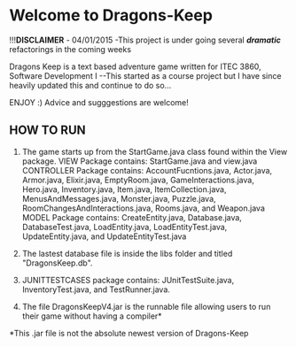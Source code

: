 Welcome to Dragons-Keep
===========
!!!<b>DISCLAIMER</b> - 04/01/2015 -This project is under going several <i><b>dramatic</b></i> refactorings in the coming weeks

Dragons Keep is a text based adventure game written for ITEC 3860, Software Development I
--This started as a course project but I have since heavily updated this and continue to do so...

ENJOY :)
Advice and sugggestions are welcome!


HOW TO RUN
--------------
1) The game starts up from the StartGame.java class found within the View package.
     VIEW Package contains: StartGame.java and view.java
     CONTROLLER Package contains: AccountFucntions.java, Actor.java, Armor.java, Elixir.java, EmptyRoom.java, 
	GameInteractions.java, Hero.java, Inventory.java, Item.java, ItemCollection.java, MenusAndMessages.java, 
	Monster.java, Puzzle.java, RoomChangesAndInteractions.java, Rooms.java, and Weapon.java
     MODEL Package contains: CreateEntity.java, Database.java, DatabaseTest.java, LoadEntity.java, 
	LoadEntityTest.java, UpdateEntity.java, and UpdateEntityTest.java

2) The lastest database file is inside the libs folder and titled "DragonsKeep.db".
   
3) JUNITTESTCASES package contains: JUnitTestSuite.java, InventoryTest.java, and TestRunner.java.

4) The file DragonsKeepV4.jar is the runnable file allowing users to run their game without having a compiler*

*This .jar file is not the absolute newest version of Dragons-Keep
